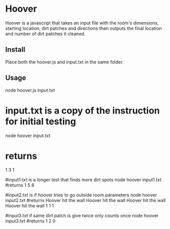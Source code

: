 # Hoover

Hoover is a javascript that takes an input file with the room's dimensions,
starting location, dirt patches and directions then outputs the final location
and number of dirt patches it cleaned.

## Install

Place both the hoover.js and input.txt in the same folder.

## Usage

node hoover.js input.txt

# input.txt is a copy of the instruction for initial testing
node hoover input.txt
# returns
1 3
1

#input1.txt is a longer test that finds more dirt spots
node hoover input1.txt
#returns
1 5
8

#input2.txt is if hoover tries to go outside room parameters
node hoover input2.txt
#returns
Hoover hit the wall
Hoover hit the wall
Hoover hit the wall
Hoover hit the wall
1 1
1

#input3.txt if same dirt patch is give twice only counts once
node hoover input3.txt
#returns
1 2
0
